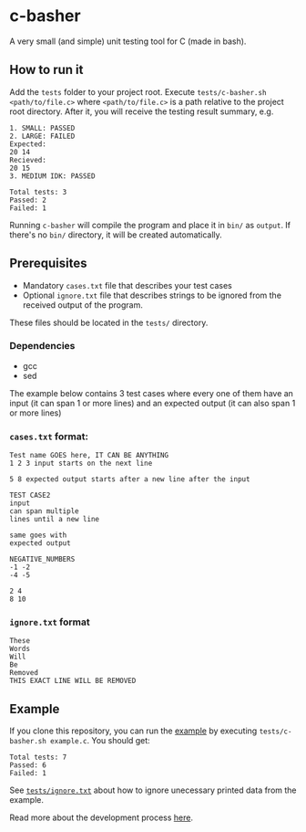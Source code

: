 # c-basher

A very small (and simple) unit testing tool for C (made in bash).

## How to run it

Add the `tests` folder to your project root. Execute `tests/c-basher.sh <path/to/file.c>` where `<path/to/file.c>` is a path relative to the project root directory. After it, you will receive the testing result summary, e.g.

```
1. SMALL: PASSED
2. LARGE: FAILED
Expected:
20 14
Recieved:
20 15
3. MEDIUM IDK: PASSED

Total tests: 3
Passed: 2
Failed: 1
```

Running `c-basher` will compile the program and place it in `bin/` as `output`. If there's no `bin/` directory, it will be created automatically.

## Prerequisites

* Mandatory `cases.txt` file that describes your test cases
* Optional `ignore.txt` file that describes strings to be ignored from the received output of the program.

These files should be located in the `tests/` directory.

### Dependencies
* gcc
* sed

The example below contains 3 test cases where every one of them have an input (it can span 1 or more lines) and an expected output (it can also span 1 or more lines)

### `cases.txt` format:

```
Test name GOES here, IT CAN BE ANYTHING
1 2 3 input starts on the next line

5 8 expected output starts after a new line after the input

TEST CASE2
input
can span multiple
lines until a new line

same goes with
expected output

NEGATIVE_NUMBERS
-1 -2
-4 -5

2 4
8 10
```

### `ignore.txt` format

```
These
Words
Will
Be
Removed
THIS EXACT LINE WILL BE REMOVED
```

## Example

If you clone this repository, you can run the [example](./example.c) by executing `tests/c-basher.sh example.c`. You should get:

```
Total tests: 7
Passed: 6
Failed: 1
```

See [`tests/ignore.txt`](./tests/ignore.txt) about how to ignore unecessary printed data from the example.

Read more about the development process [here](https://bx2.tech/software/unit-testing-c-with-bash).
